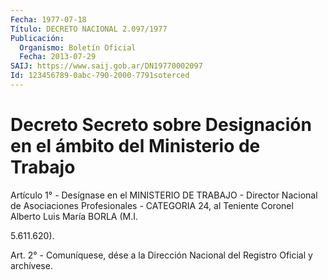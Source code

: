 ```yaml
---
Fecha: 1977-07-18
Título: DECRETO NACIONAL 2.097/1977
Publicación:
  Organismo: Boletín Oficial
  Fecha: 2013-07-29
SAIJ: https://www.saij.gob.ar/DN19770002097
Id: 123456789-0abc-790-2000-7791soterced
---
```

# Decreto Secreto sobre Designación en el ámbito del Ministerio de Trabajo

<a id="1"></a>
Artículo 1° - Desígnase en el MINISTERIO DE TRABAJO - Director Nacional de Asociaciones Profesionales - CATEGORIA 24, al Teniente Coronel Alberto Luis María BORLA (M.I.

5.611.620).

<a id="2"></a>
Art. 2° - Comuníquese, dése a la Dirección Nacional del Registro Oficial y archívese.